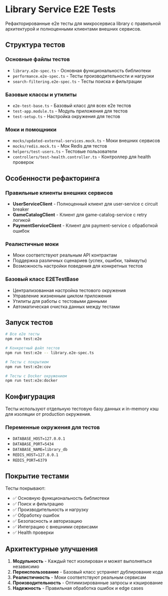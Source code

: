 # Library Service E2E Tests

Рефакторированные e2e тесты для микросервиса library с правильной архитектурой и полноценными клиентами внешних сервисов.

## Структура тестов

### Основные файлы тестов
- `library.e2e-spec.ts` - Основная функциональность библиотеки
- `performance.e2e-spec.ts` - Тесты производительности и нагрузки
- `search-filtering.e2e-spec.ts` - Тесты поиска и фильтрации

### Базовые классы и утилиты
- `e2e-test-base.ts` - Базовый класс для всех e2e тестов
- `test-app.module.ts` - Модуль приложения для тестов
- `test-setup.ts` - Настройка окружения для тестов

### Моки и помощники
- `mocks/updated-external-services.mock.ts` - Моки внешних сервисов
- `mocks/redis.mock.ts` - Мок Redis для тестов
- `helpers/test-users.ts` - Тестовые пользователи
- `controllers/test-health.controller.ts` - Контроллер для health проверок

## Особенности рефакторинга

### Правильные клиенты внешних сервисов
- **UserServiceClient** - Полноценный клиент для user-service с circuit breaker
- **GameCatalogClient** - Клиент для game-catalog-service с retry логикой
- **PaymentServiceClient** - Клиент для payment-service с обработкой ошибок

### Реалистичные моки
- Моки соответствуют реальным API контрактам
- Поддержка различных сценариев (успех, ошибки, таймауты)
- Возможность настройки поведения для конкретных тестов

### Базовый класс E2ETestBase
- Централизованная настройка тестового окружения
- Управление жизненным циклом приложения
- Утилиты для работы с тестовыми данными
- Автоматическая очистка данных между тестами

## Запуск тестов

```bash
# Все e2e тесты
npm run test:e2e

# Конкретный файл тестов
npm run test:e2e -- library.e2e-spec.ts

# Тесты с покрытием
npm run test:e2e:cov

# Тесты с Docker окружением
npm run test:e2e:docker
```

## Конфигурация

Тесты используют отдельную тестовую базу данных и in-memory кэш для изоляции от production окружения.

### Переменные окружения для тестов
- `DATABASE_HOST=127.0.0.1`
- `DATABASE_PORT=5434`
- `DATABASE_NAME=library_db`
- `REDIS_HOST=127.0.0.1`
- `REDIS_PORT=6379`

## Покрытие тестами

Тесты покрывают:
- ✅ Основную функциональность библиотеки
- ✅ Поиск и фильтрацию
- ✅ Производительность и нагрузку
- ✅ Обработку ошибок
- ✅ Безопасность и авторизацию
- ✅ Интеграцию с внешними сервисами
- ✅ Health проверки

## Архитектурные улучшения

1. **Модульность** - Каждый тест изолирован и может выполняться независимо
2. **Переиспользование** - Базовый класс устраняет дублирование кода
3. **Реалистичность** - Моки соответствуют реальным сервисам
4. **Производительность** - Оптимизированные запросы и кэширование
5. **Надежность** - Правильная обработка ошибок и edge cases
